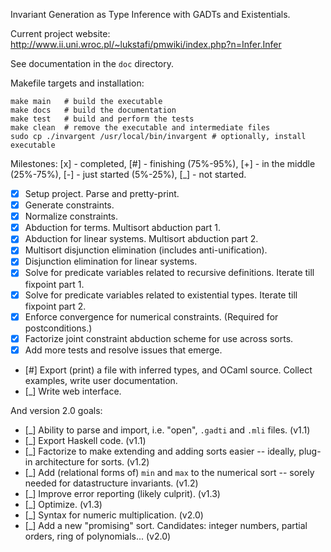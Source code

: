 Invariant Generation as Type Inference with GADTs and Existentials.

Current project website: http://www.ii.uni.wroc.pl/~lukstafi/pmwiki/index.php?n=Infer.Infer

See documentation in the `doc` directory.

Makefile targets and installation:
```
make main   # build the executable
make docs   # build the documentation
make test   # build and perform the tests
make clean  # remove the executable and intermediate files
sudo cp ./invargent /usr/local/bin/invargent # optionally, install executable
```

Milestones: [x] - completed, [#] - finishing (75%-95%), [+] - in the middle (25%-75%), [-] - just started (5%-25%), [_] - not started.
- [x] Setup project. Parse and pretty-print.
- [x] Generate constraints.
- [x] Normalize constraints.
- [x] Abduction for terms. Multisort abduction part 1.
- [x] Abduction for linear systems. Multisort abduction part 2.
- [x] Multisort disjunction elimination (includes anti-unification).
- [x] Disjunction elimination for linear systems.
- [x] Solve for predicate variables related to recursive definitions. Iterate till fixpoint part 1.
- [x] Solve for predicate variables related to existential types. Iterate till fixpoint part 2.
- [x] Enforce convergence for numerical constraints. (Required for postconditions.)
- [x] Factorize joint constraint abduction scheme for use across sorts.
- [x] Add more tests and resolve issues that emerge.
- [#] Export (print) a file with inferred types, and OCaml source. Collect examples, write user documentation.
- [_] Write web interface.

And version 2.0 goals:
- [_] Ability to parse and import, i.e. "open", `.gadti` and `.mli` files. (v1.1)
- [_] Export Haskell code. (v1.1)
- [_] Factorize to make extending and adding sorts easier -- ideally, plug-in architecture for sorts. (v1.2)
- [_] Add (relational forms of) `min` and `max` to the numerical sort -- sorely needed for datastructure invariants. (v1.2)
- [_] Improve error reporting (likely culprit). (v1.3)
- [_] Optimize. (v1.3)
- [_] Syntax for numeric multiplication. (v2.0)
- [_] Add a new "promising" sort. Candidates: integer numbers, partial orders, ring of polynomials... (v2.0)
